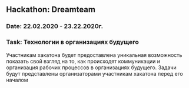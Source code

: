 ## Hackathon: Dreamteam
### Date: 22.02.2020 - 23.22.2020г.
### Task: Технологии в организациях будущего
Участникам хакатона будет предоставлена уникальная возможность показать свой взгляд на то, как происходят коммуникации и организация рабочих процессов в организациях будущего. Задачи будут представлены организаторами участникам хакатона перед его началом
